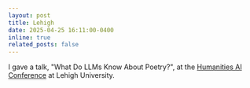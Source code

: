 ```yaml
---
layout: post
title: Lehigh
date: 2025-04-25 16:11:00-0400
inline: true
related_posts: false
---
```


I gave a talk, "What Do LLMs Know About Poetry?", at the [Humanities AI Conference](https://humanitiesctr.cas.lehigh.edu/ai-conference) at Lehigh University.